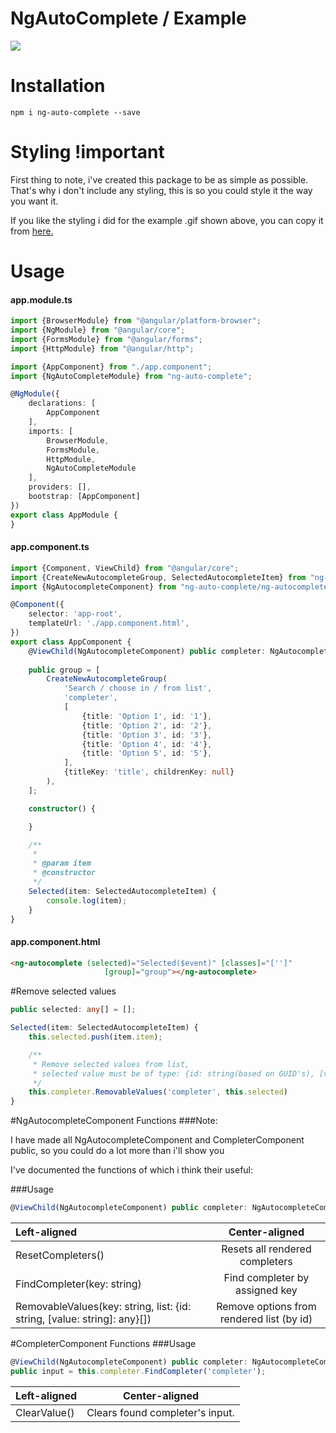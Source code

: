 # NgAutoComplete / Example

![](https://raw.githubusercontent.com/sengirab/ng-autocomplete/master/demo.gif)

# Installation

`npm i ng-auto-complete --save`

# Styling !important
First thing to note, i've created this package to be as simple as possible. That's why i don't include any styling,
this is so you could style it the way you want it.

If you like the styling i did for the example .gif shown above, you can copy it from [here.](https://github.com/sengirab/ng-autocomplete/blob/master/src/styles.css) 

# Usage

#### app.module.ts
```typescript
import {BrowserModule} from "@angular/platform-browser";
import {NgModule} from "@angular/core";
import {FormsModule} from "@angular/forms";
import {HttpModule} from "@angular/http";

import {AppComponent} from "./app.component";
import {NgAutoCompleteModule} from "ng-auto-complete";

@NgModule({
    declarations: [
        AppComponent
    ],
    imports: [
        BrowserModule,
        FormsModule,
        HttpModule,
        NgAutoCompleteModule
    ],
    providers: [],
    bootstrap: [AppComponent]
})
export class AppModule {
}
```

#### app.component.ts
```typescript
import {Component, ViewChild} from "@angular/core";
import {CreateNewAutocompleteGroup, SelectedAutocompleteItem} from "ng-auto-complete";
import {NgAutocompleteComponent} from "ng-auto-complete/ng-autocomplete.component";

@Component({
    selector: 'app-root',
    templateUrl: './app.component.html',
})
export class AppComponent {
    @ViewChild(NgAutocompleteComponent) public completer: NgAutocompleteComponent;
    
    public group = [
        CreateNewAutocompleteGroup(
            'Search / choose in / from list',
            'completer',
            [
                {title: 'Option 1', id: '1'},
                {title: 'Option 2', id: '2'},
                {title: 'Option 3', id: '3'},
                {title: 'Option 4', id: '4'},
                {title: 'Option 5', id: '5'},
            ],
            {titleKey: 'title', childrenKey: null}
        ),
    ];

    constructor() {

    }

    /**
     *
     * @param item
     * @constructor
     */
    Selected(item: SelectedAutocompleteItem) {
        console.log(item);
    }
}

```

#### app.component.html
```html
<ng-autocomplete (selected)="Selected($event)" [classes]="['']"
                     [group]="group"></ng-autocomplete>
```

#Remove selected values
```typescript
public selected: any[] = [];

Selected(item: SelectedAutocompleteItem) {
    this.selected.push(item.item);

    /**
     * Remove selected values from list,
     * selected value must be of type: {id: string(based on GUID's), [value: string]: any}[]
     */
    this.completer.RemovableValues('completer', this.selected)
}
```

#NgAutocompleteComponent Functions
###Note:

<p>I have made all NgAutocompleteComponent and CompleterComponent public, so you could do a lot more than i'll show you<p>
<p>I've documented the functions of which i think their useful:<p>


###Usage
```typescript
@ViewChild(NgAutocompleteComponent) public completer: NgAutocompleteComponent;
```

| Left-aligned | Center-aligned |
| :---         |     :---:      |
| ResetCompleters()   | Resets all rendered completers |
| FindCompleter(key: string)     | Find completer by assigned key |
| RemovableValues(key: string, list: {id: string, [value: string]: any}[]) | Remove options from rendered list (by id) |

#CompleterComponent Functions
###Usage
```typescript
@ViewChild(NgAutocompleteComponent) public completer: NgAutocompleteComponent;
public input = this.completer.FindCompleter('completer');
```

| Left-aligned | Center-aligned |
| :---         |     :---:      |
| ClearValue()   | Clears found completer's input. |
